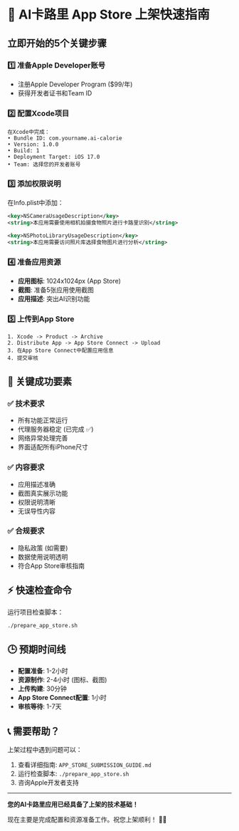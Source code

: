 # 🚀 AI卡路里 App Store 上架快速指南

## 立即开始的5个关键步骤

### 1️⃣ 准备Apple Developer账号
- 注册Apple Developer Program ($99/年)
- 获得开发者证书和Team ID

### 2️⃣ 配置Xcode项目
```
在Xcode中完成：
• Bundle ID: com.yourname.ai-calorie
• Version: 1.0.0
• Build: 1
• Deployment Target: iOS 17.0
• Team: 选择您的开发者账号
```

### 3️⃣ 添加权限说明
在Info.plist中添加：
```xml
<key>NSCameraUsageDescription</key>
<string>本应用需要使用相机拍摄食物照片进行卡路里识别</string>

<key>NSPhotoLibraryUsageDescription</key>
<string>本应用需要访问照片库选择食物图片进行分析</string>
```

### 4️⃣ 准备应用资源
- **应用图标**: 1024x1024px (App Store)
- **截图**: 准备5张应用使用截图
- **应用描述**: 突出AI识别功能

### 5️⃣ 上传到App Store
```
1. Xcode -> Product -> Archive
2. Distribute App -> App Store Connect -> Upload
3. 在App Store Connect中配置应用信息
4. 提交审核
```

## 🎯 关键成功要素

### ✅ 技术要求
- 所有功能正常运行
- 代理服务器稳定 (已完成 ✅)
- 网络异常处理完善
- 界面适配所有iPhone尺寸

### ✅ 内容要求
- 应用描述准确
- 截图真实展示功能
- 权限说明清晰
- 无误导性内容

### ✅ 合规要求
- 隐私政策 (如需要)
- 数据使用说明透明
- 符合App Store审核指南

## ⚡ 快速检查命令

运行项目检查脚本：
```bash
./prepare_app_store.sh
```

## 🕒 预期时间线

- **配置准备**: 1-2小时
- **资源制作**: 2-4小时 (图标、截图)
- **上传构建**: 30分钟
- **App Store Connect配置**: 1小时
- **审核等待**: 1-7天

## 📞 需要帮助？

上架过程中遇到问题可以：
1. 查看详细指南: `APP_STORE_SUBMISSION_GUIDE.md`
2. 运行检查脚本: `./prepare_app_store.sh`
3. 咨询Apple开发者支持

---

**您的AI卡路里应用已经具备了上架的技术基础！** 

现在主要是完成配置和资源准备工作。祝您上架顺利！ 🍎✨